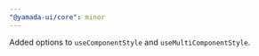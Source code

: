 ```yaml
---
"@yamada-ui/core": minor
---
```


Added options to `useComponentStyle` and `useMultiComponentStyle`.
